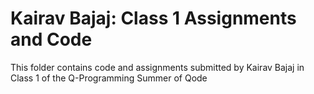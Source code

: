 # Kairav Bajaj: Class 1 Assignments and Code
This folder contains code and assignments submitted by Kairav Bajaj in Class 1 of the Q-Programming Summer of Qode